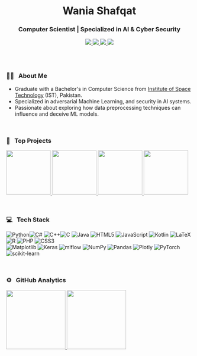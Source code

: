 <h1 align="center">Wania Shafqat</h1>
<h3 align="center"> Computer Scientist | Specialized in AI & Cyber Security </h3>
	
<p align="center"> 
	<a align="center" href="https://www.linkedin.com/in/waniashafqat/">
		<img src="https://img.shields.io/badge/-waniashafqat-0077B5?style=flat&logo=Linkedin&logoColor=white"/>
	</a>
	<a href="https://stackoverflow.com/users/16567042">
		<img src="https://img.shields.io/badge/-Stack%20Overflow-F48024?style=flat&logo=Stack-Overflow&logoColor=white"/>
	</a>
	<a href="https://medium.com/@waniashafqat">
		<img src="https://img.shields.io/badge/-Medium-000000?style=flat&logo=Medium&logoColor=white"/>
	</a>
 	<a href="mailto:waniashafqat02@gmail.com">
		<img src="https://img.shields.io/badge/-waniashafqat02@gmail.com-026dbd?style=flat&logo=Gmail&logoColor=white"/>
	</a>
</p>

<br>
<br>

### 👩‍🔬 &nbsp; About Me

- Graduate with a Bachelor's in Computer Science from [Institute of Space Technology](https://www.ist.edu.pk/) (IST), Pakistan.
- Specialized in adversarial Machine Learning, and security in AI systems.
- Passionate about exploring how data preprocessing techniques can influence and deceive ML models.

<br>

### 🌌 &nbsp; Top Projects
<p align="left">
 <a href="https://github.com/waniashafqat/Image-Scaling-Attacks-on-Machine-Learning-Algorithms">
    <img height="120em" src="https://github-readme-stats.vercel.app/api/pin/?username=waniashafqat&repo=Image-Scaling-Attacks-on-Machine-Learning-Algorithms&theme=react"/>
  </a>
  <a href="https://github.com/waniashafqat/Airime-Recharge-Android-Application">
    <img height="120em" src="https://github-readme-stats.vercel.app/api/pin/?username=waniashafqat&repo=Airime-Recharge-Android-Application&theme=react&description=Your+custom+description+here"/>
  </a>
  <a href="https://github.com/waniashafqat/SGPA-and-CGPA-Prediction-Project">
    <img height="120em" src="https://github-readme-stats.vercel.app/api/pin/?username=waniashafqat&repo=SGPA-and-CGPA-Prediction-Project&theme=react"/>
  </a>
  <a href="https://github.com/waniashafqat/Fake-News-Detection-using-Bi-LSTM">
    <img height="120em" src="https://github-readme-stats.vercel.app/api/pin/?username=waniashafqat&repo=Fake-News-Detection-using-Bi-LSTM&theme=react"/>
  </a>
</p>

<br>

### 💻 &nbsp; Tech Stack

![Python](https://img.shields.io/badge/python-3670A0?style=flat&logo=python&logoColor=ffdd54)![C#](https://img.shields.io/badge/c%23-%23239120.svg?style=flat&logo=csharp&logoColor=white) ![C++](https://img.shields.io/badge/c++-%2300599C.svg?style=flat&logo=c%2B%2B&logoColor=white)![C](https://img.shields.io/badge/c-%2300599C.svg?style=flat&logo=c&logoColor=white)  ![Java](https://img.shields.io/badge/java-%23ED8B00.svg?style=flat&logo=openjdk&logoColor=white) ![HTML5](https://img.shields.io/badge/html5-%23E34F26.svg?style=flat&logo=html5&logoColor=white) ![JavaScript](https://img.shields.io/badge/javascript-%23323330.svg?style=flat&logo=javascript&logoColor=%23F7DF1E) ![Kotlin](https://img.shields.io/badge/kotlin-%237F52FF.svg?style=flat&logo=kotlin&logoColor=white) ![LaTeX](https://img.shields.io/badge/latex-%23008080.svg?style=flat&logo=latex&logoColor=white) ![R](https://img.shields.io/badge/r-%23276DC3.svg?style=flat&logo=r&logoColor=white) ![PHP](https://img.shields.io/badge/php-%23777BB4.svg?style=flat&logo=php&logoColor=white) ![CSS3](https://img.shields.io/badge/css3-%231572B6.svg?style=flat&logo=css3&logoColor=white)  
![Matplotlib](https://img.shields.io/badge/Matplotlib-%23ffffff.svg?style=flat&logo=Matplotlib&logoColor=black) ![Keras](https://img.shields.io/badge/Keras-%23D00000.svg?style=flat&logo=Keras&logoColor=white) ![mlflow](https://img.shields.io/badge/mlflow-%23d9ead3.svg?style=flat&logo=numpy&logoColor=blue) ![NumPy](https://img.shields.io/badge/numpy-%23013243.svg?style=flat&logo=numpy&logoColor=white) ![Pandas](https://img.shields.io/badge/pandas-%23150458.svg?style=flat&logo=pandas&logoColor=white) ![Plotly](https://img.shields.io/badge/Plotly-%233F4F75.svg?style=flat&logo=plotly&logoColor=white) ![PyTorch](https://img.shields.io/badge/PyTorch-%23EE4C2C.svg?style=flat&logo=PyTorch&logoColor=white) ![scikit-learn](https://img.shields.io/badge/scikit--learn-%23F7931E.svg?style=flat&logo=scikit-learn&logoColor=white)

<br>

### ⚙️ &nbsp; GitHub Analytics

<p align="left">
<a href="https://github.com/waniashafqat">
  <img height="160em" src="https://github-readme-stats-eight-theta.vercel.app/api?username=waniashafqat&show_icons=true&theme=react&include_all_commits=true&count_private=true"/>
  <img height="160em" src="https://github-readme-stats-eight-theta.vercel.app/api/top-langs/?username=waniashafqat&layout=compact&langs_count=8&theme=react"/>
</a>
</p>
</br>
